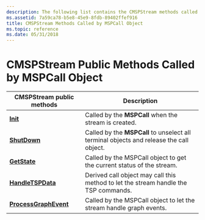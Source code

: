 ```yaml
---
description: The following list contains the CMSPStream methods called by the MSPCall object.
ms.assetid: 7a59ca78-b5e8-45e9-8fdb-89402ffef916
title: CMSPStream Methods Called by MSPCall Object
ms.topic: reference
ms.date: 05/31/2018
---
```


# CMSPStream Public Methods Called by MSPCall Object



| CMSPStream public methods                                 | Description                                                                             |
|-----------------------------------------------------------|-----------------------------------------------------------------------------------------|
| [**Init**](/windows/desktop/api/Mspstrm/nf-mspstrm-cmspstream-init)                           | Called by the **MSPCall** when the stream is created.                                   |
| [**ShutDown**](/windows/desktop/api/Mspstrm/nf-mspstrm-cmspstream-shutdown)                   | Called by the **MSPCall** to unselect all terminal objects and release the call object. |
| [**GetState**](/windows/desktop/api/Mspstrm/nf-mspstrm-cmspstream-getstate)                   | Called by the MSPCall object to get the current status of the stream.                   |
| [**HandleTSPData**](/windows/desktop/api/Mspstrm/nf-mspstrm-cmspstream-handletspdata)         | Derived call object may call this method to let the stream handle the TSP commands.     |
| [**ProcessGraphEvent**](/windows/desktop/api/Mspstrm/nf-mspstrm-cmspstream-processgraphevent) | Called by the MSPCall object to let the stream handle graph events.                     |



 

 

 



